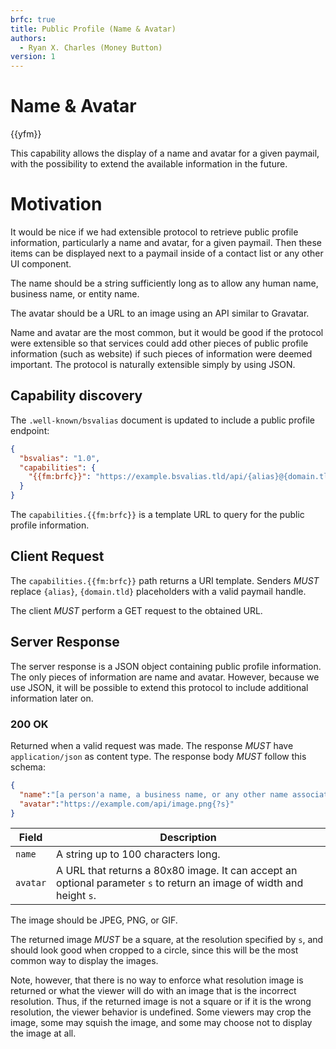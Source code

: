 ```yaml
---
brfc: true
title: Public Profile (Name & Avatar)
authors:
  - Ryan X. Charles (Money Button)
version: 1
---
```

# Name & Avatar

{{yfm}}

This capability allows the display of a name and avatar for a given paymail, with the possibility to extend the available information in the future.

# Motivation

It would be nice if we had extensible protocol to retrieve public profile information, particularly a name and avatar, for a given paymail. Then these items can be displayed next to a paymail inside of a contact list or any other UI component.

The name should be a string sufficiently long as to allow any human name, business name, or entity name.

The avatar should be a URL to an image using an API similar to Gravatar.

Name and avatar are the most common, but it would be good if the protocol were extensible so that services could add other pieces of public profile information (such as website) if such pieces of information were deemed important. The protocol is naturally extensible simply by using JSON.

## Capability discovery

The `.well-known/bsvalias` document is updated to include a public profile endpoint:

```json
{
  "bsvalias": "1.0",
  "capabilities": {
    "{{fm:brfc}}": "https://example.bsvalias.tld/api/{alias}@{domain.tld}/contact-card"
  }
}
```

The `capabilities.{{fm:brfc}}` is a template URL to query for the public profile information.

## Client Request

The `capabilities.{{fm:brfc}}` path returns a URI template. Senders _MUST_ replace `{alias}`, `{domain.tld}` placeholders with a valid paymail handle.

The client _MUST_ perform a GET request to the obtained URL.

## Server Response

The server response is a JSON object containing public profile information. The only pieces of information are name and avatar. However, because we use JSON, it will be possible to extend this protocol to include additional information later on.

### 200 OK

Returned when a valid request was made. The response _MUST_ have `application/json` as content type. The response body _MUST_ follow this schema:

```json
{
  "name":"[a person'a name, a business name, or any other name associated with the paymail]",
  "avatar":"https://example.com/api/image.png{?s}"
}
```

| Field    | Description                                                                                                           |
|----------|-----------------------------------------------------------------------------------------------------------------------|
| `name`   | A string up to 100 characters long.                                                                                   |
| `avatar` | A URL that returns a 80x80 image. It can accept an optional parameter `s` to return an image of width and height `s`. |

The image should be JPEG, PNG, or GIF.

The returned image _MUST_ be a square, at the resolution specified by `s`, and should look good when cropped to a circle, since this will be the most common way to display the images.

Note, however, that there is no way to enforce what resolution image is returned or what the viewer will do with an image that is the incorrect resolution. Thus, if the returned image is not a square or if it is the wrong resolution, the viewer behavior is undefined. Some viewers may crop the image, some may squish the image, and some may choose not to display the image at all.
